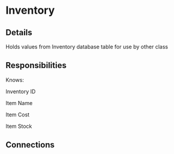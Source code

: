 # Inventory


## Details

Holds values from Inventory database table for use by other class

## Responsibilities
Knows:

Inventory ID

Item Name

Item Cost

Item Stock

## Connections
<!-- List out the classes this class will interact with -->
